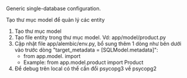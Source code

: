 Generic single-database configuration.

Tạo thư mục model để quản lý các entity
1. Tạo thư mục model
2. Tạo file entity trong thư mục model. Vd: app/model/product.py
3. Cập nhật file app/alembic/env.py, bổ sung thêm 1 dòng như bên dưới vào trước dòng "target_metadata = [SQLModel.metadata]":
   - from app.model.<entity-file-name> import <entity-name>
   - Example: from app.model.product import Product
4. Để debug trên local có thể cần đổi psycopg3 về psycopg2